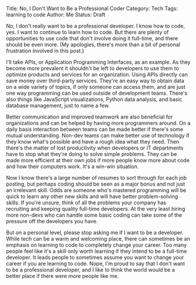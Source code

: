 Title: No, I Don't Want to Be a Professional Coder
Category: Tech
Tags: learning to code
Author: Me
Status: Draft


No, I don't really want to be a professional developer. I know how to code, yes. I want to continue to learn how to code. But there are plenty of opportunities to use code that don't involve doing it full-time, and there should be even more. (My apologies, there's more than a bit of personal frustration involved in this post.)

I'll take APIs, or Application Programming Interfaces, as an example. As they become more prevalent it shouldn't be left to developers to use them to optimize products and services for an organization. Using APIs directly can save money over third-party services. They're an easy way to obtain data on a wide variety of topics, if only someone can access them, and are just one way programming can be used outside of development teams. There's also things like JavaScript visualizations, Python data analysis, and basic database management, just to name a few.

Better communication and improved teamwork are also beneficial for organizations and can be helped by having more programmers around. On a daily basis interaction between teams can be made better if there's some mutual understanding. Non-dev teams can make better use of technology if they know what's possible and have a rough idea what they need. Then there's the matter of lost productivity when developers or IT departments have to stop what they're doing to solve simple problems. They can be made more efficient at their own jobs if more people know more about code and how their computers work. It's a win-win situation. 

Now I know there's a large number of resumes to sort through for each job posting, but perhaps coding should be seen as a major bonus and not just an irrelevant skill. Odds are someone who's mastered programming will be quick to learn any other new skills and will have better problem-solving skills. If you're unsure, think of all the problems your company has recruiting and keeping quality full-time developers. At the very least hiring more non-devs who can handle some basic coding can take some of the pressure off the developers you have.

But on a personal level, please stop asking me if I want to be a developer. While tech can be a warm and welcoming place, there can sometimes be an emphasis on learning to code to completely change your career. Too many people feel like it's a skill only worth learning if they intend to be a full-time developer. It leads people to sometimes assume you want to change your career if you are learning to code. Nope, I'm proud to say that I don't want to be a professional developer, and I like to think the world would be a better place if there were more people like me.